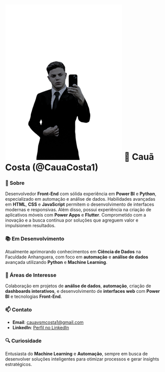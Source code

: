 # ![Foto de Perfil](https://github.com/CauaCosta1/Meu-Curriculo/blob/main/images/FT%20SITE%20OFF.png) 👋 Cauã Costa (@CauaCosta1)

### 🚀 Sobre
Desenvolvedor **Front-End** com sólida experiência em **Power BI** e **Python**, especializado em automação e análise de dados. Habilidades avançadas em **HTML**, **CSS** e **JavaScript** permitem o desenvolvimento de interfaces modernas e responsivas. Além disso, possui experiência na criação de aplicativos móveis com **Power Apps** e **Flutter**. Comprometido com a inovação e a busca contínua por soluções que agreguem valor e impulsionem resultados.

### 📚 Em Desenvolvimento
Atualmente aprimorando conhecimentos em **Ciência de Dados** na Faculdade Anhanguera, com foco em **automação** e **análise de dados** avançada utilizando **Python** e **Machine Learning**.

### 🤝 Áreas de Interesse
Colaboração em projetos de **análise de dados**, **automação**, criação de **dashboards interativos**, e desenvolvimento de **interfaces web** com **Power BI** e tecnologias **Front-End**.

### 📫 Contato
- **Email**: [cauavsmcosta1@gmail.com](mailto:cauavsmcosta1@gmail.com)
- **LinkedIn**: [Perfil no LinkedIn](https://www.linkedin.com/in/cau%C3%A3-costa-86bba9254/)

### 🔍 Curiosidade
Entusiasta do **Machine Learning** e **Automação**, sempre em busca de desenvolver soluções inteligentes para otimizar processos e gerar insights estratégicos.
